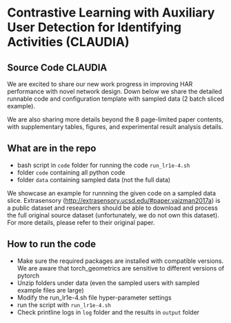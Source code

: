 # Contrastive Learning with Auxiliary User Detection for Identifying Activities (CLAUDIA)

## Source Code CLAUDIA

We are excited to share our new work progress in improving HAR performance with novel network design. Down below we share the detailed runnable code and configuration template with sampled data (2 batch sliced example).

We are also sharing more details beyond the 8 page-limited paper contents, with supplementary tables, figures, and experimental result analysis details. 

## What are in the repo
- bash script in ``code`` folder for running the code ``run_lr1e-4.sh``
- folder ``code`` containing all python code
- folder ``data`` containing sampled data (not the full data)

We showcase an example for runnning the given code on a sampled data slice. Extrasensory (http://extrasensory.ucsd.edu/#paper.vaizman2017a) is a public dataset and researchers should be able to download and process the full original source dataset (unfortunately, we do not own this dataset). For more details, please refer to their original paper.

## How to run the code
- Make sure the required packages are installed with compatible versions. We are aware that torch_geometrics are sensitive to different versions of pytorch
- Unzip folders under data (even the sampled users with sampled example files are large)
- Modify the run_lr1e-4.sh file hyper-parameter settings
- run the script with ``run_lr1e-4.sh``
- Check printline logs in ``log`` folder and the results in ``output`` folder
